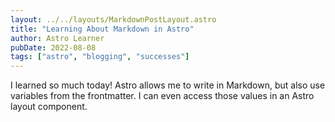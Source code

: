 ```yaml
---
layout: ../../layouts/MarkdownPostLayout.astro
title: "Learning About Markdown in Astro"
author: Astro Learner
pubDate: 2022-08-08
tags: ["astro", "blogging", "successes"]
---
```

I learned so much today! Astro allows me to write in Markdown, but also use variables from the frontmatter. I can even access those values in an Astro layout component.